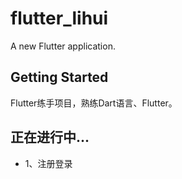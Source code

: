 # flutter_lihui

A new Flutter application.

## Getting Started

Flutter练手项目，熟练Dart语言、Flutter。


## 正在进行中...
 - 1、注册登录

